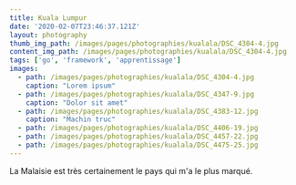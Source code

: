 ```yaml
---
title: Kuala Lumpur
date: '2020-02-07T23:46:37.121Z'
layout: photography
thumb_img_path: /images/pages/photographies/kualala/DSC_4304-4.jpg
content_img_path: /images/pages/photographies/kualala/DSC_4304-4.jpg
tags: ['go', 'framework', 'apprentissage']
images:
  - path: /images/pages/photographies/kualala/DSC_4304-4.jpg
    caption: "Lorem ipsum"
  - path: /images/pages/photographies/kualala/DSC_4347-9.jpg
    caption: "Dolor sit amet"
  - path: /images/pages/photographies/kualala/DSC_4383-12.jpg
    caption: "Machin truc"
  - path: /images/pages/photographies/kualala/DSC_4406-19.jpg
  - path: /images/pages/photographies/kualala/DSC_4457-22.jpg
  - path: /images/pages/photographies/kualala/DSC_4475-25.jpg
---
```

La Malaisie est très certainement le pays qui m'a le plus marqué.
